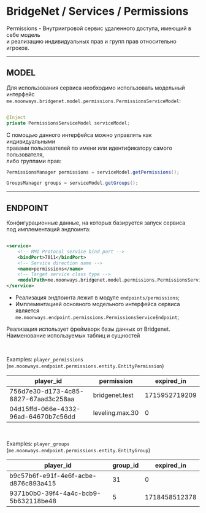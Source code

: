 # BridgeNet / Services / Permissions

Permissions - Внутриигровой сервис удаленного доступа, имеющий в себе модель
<br>и реализацию индивидуальных прав и групп прав относительно игроков.

---

## MODEL

Для использования сервиса необходимо использовать модельный
<br>интерфейс `me.moonways.bridgenet.model.permissions.PermissionsServiceModel`:

```java

@Inject
private PermissionsServiceModel serviceModel;
```

С помощью данного интерфейса можно управлять как индивидуальными
<br>правами пользователей по имени или идентификатору самого пользователя,
<br>либо группами прав:

```java
PermissionsManager permissions = serviceModel.getPermissions();
```

```java
GroupsManager groups = serviceModel.getGroups();
```

---

## ENDPOINT

Конфигурационные данные, на которых базируется запуск сервиса
<br>под имплементаций эндпоинта:

```xml

<service>
    <!-- RMI Protocol service bind port -->
    <bindPort>7011</bindPort>
    <!-- Service direction name -->
    <name>permissions</name>
    <!-- Target service class type -->
    <modelPath>me.moonways.bridgenet.model.permissions.PermissionsServiceModel</modelPath>
</service>
```

- Реализация эндпоинта лежит в модуле `endpoints/permissions`;
- Имплементацией основного модельного интерфейса сервиса
  <br>является `me.moonways.endpoint.permissions.PermissionsServiceEndpoint`;

Реализация использует фреймворк базы данных от Bridgenet.
<br>Наименование используемых таблиц и сущностей

<br>

Examples: `player_permissions` (`me.moonways.endpoint.permissions.entity.EntityPermission`)

| player_id                            | permission      | expired_in    |
|--------------------------------------|-----------------|---------------|
| 756d7e30-d173-4c85-8827-67aad3c258aa | bridgenet.test  | 1715952719209 |
| 04d15ffd-066e-4332-96ad-64670b7c56dd | leveling.max.30 | 0             |

<br>

Examples: `player_groups` (`me.moonways.endpoint.permissions.entity.EntityGroup`)

| player_id                            | group_id | expired_in    |
|--------------------------------------|----------|---------------|
| b9c57b6f-e91f-4e6f-acbe-d876c893a415 | 31       | 0             |
| 9371b0b0-39f4-4a4c-bcb9-5b632118be48 | 5        | 1718458512378 |
